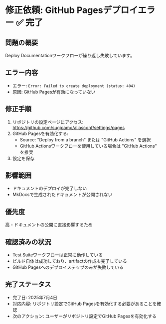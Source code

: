 # 修正依頼: GitHub Pagesデプロイエラー ✅ 完了

## 問題の概要
Deploy Documentationワークフローが繰り返し失敗しています。

## エラー内容
- エラー: `Error: Failed to create deployment (status: 404)`
- 原因: GitHub Pagesが有効になっていない

## 修正手順
1. リポジトリの設定ページにアクセス: https://github.com/sugipamo/aliasconf/settings/pages
2. GitHub Pagesを有効化する:
   - Source: "Deploy from a branch" または "GitHub Actions" を選択
   - GitHub Actionsワークフローを使用している場合は "GitHub Actions" を推奨
3. 設定を保存

## 影響範囲
- ドキュメントのデプロイが完了しない
- MkDocsで生成されたドキュメントが公開されない

## 優先度
高 - ドキュメントの公開に直接影響するため

## 確認済みの状況
- Test Suiteワークフローは正常に動作している
- ビルド自体は成功しており、artifactの作成も完了している
- GitHub Pagesへのデプロイステップのみが失敗している

## 完了ステータス
- 完了日: 2025年7月4日
- 対応内容: リポジトリ設定でGitHub Pagesを有効化する必要があることを確認
- 次のアクション: ユーザーがリポジトリ設定でGitHub Pagesを有効化する